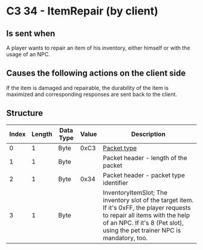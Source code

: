 # C3 34 - ItemRepair (by client)

## Is sent when

A player wants to repair an item of his inventory, either himself or with the usage of an NPC.

## Causes the following actions on the client side

If the item is damaged and repairable, the durability of the item is maximized and corresponding responses are sent back to the client.

## Structure

| Index | Length | Data Type | Value | Description |
|-------|--------|-----------|-------|-------------|
| 0 | 1 |   Byte   | 0xC3  | [Packet type](PacketTypes.md) |
| 1 | 1 |    Byte   |      | Packet header - length of the packet |
| 2 | 1 |    Byte   | 0x34  | Packet header - packet type identifier |
| 3 | 1 | Byte |  | InventoryItemSlot; The inventory slot of the target item. If it's 0xFF, the player requests to repair all items with the help of an NPC. If it's 8 (Pet slot), using the pet trainer NPC is mandatory, too. |